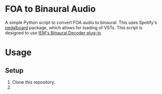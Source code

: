 # FOA to Binaural Audio
A simple Python script to convert FOA audio to binaural. This uses Spotify's [pedalboard](https://github.com/spotify/pedalboard) package, which allows for loading of VSTs. This script is designed to use [IEM's Binaural Decoder plug-in](https://plugins.iem.at/docs/plugindescriptions/#binauraldecoder).


# Usage 
## Setup
1. Clone this repository.
2. 
